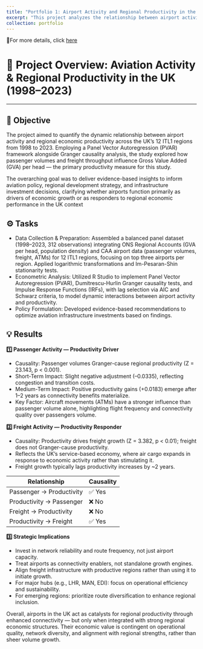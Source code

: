 ```yaml
---
title: "Portfolio 1: Airport Activity and Regional Productivity in the United Kingdom: An Empirical Study of Connectivity, Freight Operations, and Economic Growth (1998–2023)"
excerpt: "This project analyzes the relationship between airport activity and regional economic productivity across the UK’s 12 ITL1 regions (1998–2023) using Panel Vector Autoregression (PVAR) and Granger causality analysis, providing evidence-based insights to guide aviation policy, regional development, and infrastructure investment decisions.<br/><img src='/images/Dissertation (Granger Causality).png'>"
collection: portfolio
---
```


📎For more details, click [here](https://github.com/Danny-NG-9999/Academic-and-Personal-Projects/tree/main/Dissertation%20Project)

# 🧭 Project Overview: Aviation Activity & Regional Productivity in the UK (1998–2023)
---

## 🎯 Objective
The project aimed to quantify the dynamic relationship between airport activity and regional economic productivity across the UK’s 12 ITL1 regions from 1998 to 2023. Employing a Panel Vector Autoregression (PVAR) framework alongside Granger causality analysis, the study explored how passenger volumes and freight throughput influence Gross Value Added (GVA) per head — the primary productivity measure for this study.

The overarching goal was to deliver evidence-based insights to inform aviation policy, regional development strategy, and infrastructure investment decisions, clarifying whether airports function primarily as drivers of economic growth or as responders to regional economic performance in the UK context


## ⚙️ Tasks
- Data Collection & Preparation: Assembled a balanced panel dataset (1998–2023, 312 observations) integrating ONS Regional Accounts (GVA per head, population density) and CAA airport data (passenger volumes, freight, ATMs) for 12 ITL1 regions, focusing on top three airports per region. Applied logarithmic transformations and Im-Pesaran-Shin stationarity tests.
- Econometric Analysis: Utilized R Studio to implement Panel Vector Autoregression (PVAR), Dumitrescu-Hurlin Granger causality tests, and Impulse Response Functions (IRFs), with lag selection via AIC and Schwarz criteria, to model dynamic interactions between airport activity and productivity.
- Policy Formulation: Developed evidence-based recommendations to optimize aviation infrastructure investments based on findings.

## 💡 Results

**1️⃣ Passenger Activity — Productivity Driver**
- Causality: Passenger volumes Granger-cause regional productivity (Z = 23.143, p < 0.001).
- Short-Term Impact: Slight negative adjustment (–0.0335), reflecting congestion and transition costs.
- Medium-Term Impact: Positive productivity gains (+0.0183) emerge after 1–2 years as connectivity benefits materialize.
- Key Factor: Aircraft movements (ATMs) have a stronger influence than passenger volume alone, highlighting flight frequency and connectivity quality over passengers volume.

**2️⃣ Freight Activity — Productivity Responder**
- Causality: Productivity drives freight growth (Z = 3.382, p < 0.01); freight does not Granger-cause productivity.
- Reflects the UK’s service-based economy, where air cargo expands in response to economic activity rather than stimulating it.
- Freight growth typically lags productivity increases by ~2 years.

| Relationship             | Causality  |
| ------------------------ | -----------|
| Passenger → Productivity | ✅ Yes     |
| Productivity → Passenger | ❌ No      |
| Freight → Productivity   | ❌ No      |
| Productivity → Freight   | ✅ Yes     |

**3️⃣ Strategic Implications**
- Invest in network reliability and route frequency, not just airport capacity.
- Treat airports as connectivity enablers, not standalone growth engines.
- Align freight infrastructure with productive regions rather than using it to initiate growth.
- For major hubs (e.g., LHR, MAN, EDI): focus on operational efficiency and sustainability.
- For emerging regions: prioritize route diversification to enhance regional inclusion.

Overall, airports in the UK act as catalysts for regional productivity through enhanced connectivity — but only when integrated with strong regional economic structures. Their economic value is contingent on operational quality, network diversity, and alignment with regional strengths, rather than sheer volume growth.